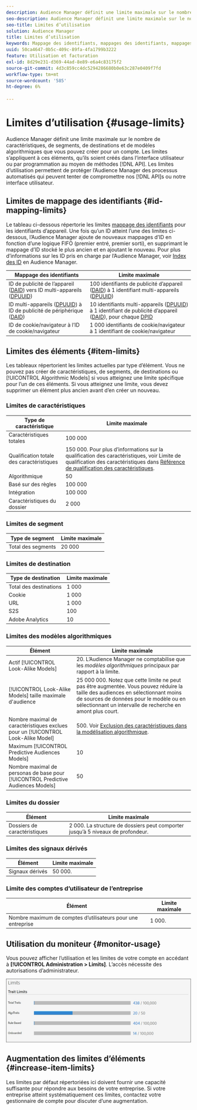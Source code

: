 ```yaml
---
description: Audience Manager définit une limite maximale sur le nombre de caractéristiques, de segments, de destinations et de modèles algorithmiques que vous pouvez créer pour un compte. Les limites s’appliquent à ces éléments, qu’ils soient créés dans l’interface utilisateur ou par programmation au moyen de méthodes API. Les limites d’utilisation permettent de protéger l’Audience Manager des processus automatisés qui peuvent tenter de compromettre nos API ou notre interface utilisateur.
seo-description: Audience Manager définit une limite maximale sur le nombre de caractéristiques, de segments, de destinations et de modèles algorithmiques que vous pouvez créer pour un compte. Les limites s’appliquent à ces éléments, qu’ils soient créés dans l’interface utilisateur ou par programmation au moyen de méthodes API. Les limites d’utilisation permettent de protéger l’Audience Manager des processus automatisés qui peuvent tenter de compromettre nos API ou notre interface utilisateur.
seo-title: Limites d’utilisation
solution: Audience Manager
title: Limites d’utilisation
keywords: Mappage des identifiants, mappages des identifiants, mappages de cookies
uuid: 50ca4647-0b5c-409c-89fa-4fa1799b3222
feature: Utilisation et facturation
exl-id: 8d29e231-d369-44ad-8e89-e6a4c83175f2
source-git-commit: 4d3c859cc4dc5294286680b0e63c287e0409f7fd
workflow-type: tm+mt
source-wordcount: '585'
ht-degree: 6%

---
```


# Limites d’utilisation {#usage-limits}

Audience Manager définit une limite maximale sur le nombre de caractéristiques, de segments, de destinations et de modèles algorithmiques que vous pouvez créer pour un compte. Les limites s’appliquent à ces éléments, qu’ils soient créés dans l’interface utilisateur ou par programmation au moyen de méthodes [!DNL API]. Les limites d’utilisation permettent de protéger l’Audience Manager des processus automatisés qui peuvent tenter de compromettre nos [!DNL API]s ou notre interface utilisateur.

## Limites de mappage des identifiants {#id-mapping-limits}

Le tableau ci-dessous répertorie les limites [mappage des identifiants](../../integration/sending-audience-data/batch-data-transfer-explained/id-sync-http.md) pour les identifiants d’appareil. Une fois qu’un ID atteint l’une des limites ci-dessous, l’Audience Manager ajoute de nouveaux mappages d’ID en fonction d’une logique FIFO (premier entré, premier sorti), en supprimant le mappage d’ID stocké le plus ancien et en ajoutant le nouveau. Pour plus d’informations sur les ID pris en charge par l’Audience Manager, voir [Index des ID](../../reference/ids-in-aam.md) en Audience Manager.

| Mappage des identifiants | Limite maximale |
|-----------|-------------- |
| ID de publicité de l’appareil ([DAID](../../reference/ids-in-aam.md)) vers ID multi-appareils ([DPUUID](../../reference/ids-in-aam.md)) | 100 identifiants de publicité d’appareil ([DAID](../../reference/ids-in-aam.md)) à 1 identifiant multi-appareils ([DPUUID](../../reference/ids-in-aam.md)) |
| ID multi-appareils ([DPUUID](../../reference/ids-in-aam.md)) à ID de publicité de périphérique ([DAID](../../reference/ids-in-aam.md)) | 10 identifiants multi-appareils ([DPUUID](../../reference/ids-in-aam.md)) à 1 identifiant de publicité d’appareil ([DAID](../../reference/ids-in-aam.md)), pour chaque [DPID](../../reference/ids-in-aam.md) |
| ID de cookie/navigateur à l’ID de cookie/navigateur | 1 000 identifiants de cookie/navigateur à 1 identifiant de cookie/navigateur |

## Limites des éléments {#item-limits}

Les tableaux répertorient les limites actuelles par type d’élément. Vous ne pouvez pas créer de caractéristiques, de segments, de destinations ou [!UICONTROL Algorithmic Models] si vous atteignez une limite spécifique pour l’un de ces éléments. Si vous atteignez une limite, vous devez supprimer un élément plus ancien avant d’en créer un nouveau.

### Limites de caractéristiques

| Type de caractéristique | Limite maximale |
| -------------------------- | ------------------------------------- |
| Caractéristiques totales | 100 000 |
| Qualification totale des caractéristiques | 150 000. Pour plus d’informations sur la qualification des caractéristiques, voir Limite de qualification des caractéristiques dans [Référence de qualification des caractéristiques](/help/using/features/traits/trait-and-segment-qualification-reference.md#trait-qualification-limit). |
| Algorithmique | 50 |
| Basé sur des règles | 100 000 |
| Intégration | 100 000 |
| Caractéristiques du dossier | 2 000 |

### Limites de segment

| Type de segment | Limite maximale |
| -------------- | ------------- |
| Total des segments | 20 000 |

### Limites de destination

| Type de destination | Limite maximale |
| ------------------ | ------------- |
| Total des destinations | 1 000 |
| Cookie | 1 000 |
| URL | 1 000 |
| S2S | 100 |
| Adobe Analytics | 10 |

### Limites des modèles algorithmiques

| Élément | Limite maximale |
| -------- | ----- |
| Actif [!UICONTROL Look-Alike Models] | 20. L’Audience Manager ne comptabilise que les *modèles algorithmiques* principaux par rapport à la limite. |
| [!UICONTROL Look-Alike Models] taille maximale d&#39;audience | 25 000 000.  Notez que cette limite ne peut pas être augmentée. Vous pouvez réduire la taille des audiences en sélectionnant moins de sources de données pour le modèle ou en sélectionnant un intervalle de recherche en amont plus court. |
| Nombre maximal de caractéristiques exclues pour un [!UICONTROL Look-Alike Model] | 500. Voir [Exclusion des caractéristiques dans la modélisation algorithmique](/help/using/features/algorithmic-models/trait-exclusion-algo-models.md). |
| Maximum [!UICONTROL Predictive Audiences Models] | 10 |
| Nombre maximal de personas de base pour [!UICONTROL Predictive Audiences Models] | 50 |

### Limites du dossier

| Élément | Limite maximale |
| ------------- | ------------------ |
| Dossiers de caractéristiques | 2 000.  La structure de dossiers peut comporter jusqu’à 5 niveaux de profondeur. |

### Limites des signaux dérivés

| Élément | Limite maximale |
| --------------- | ------------- |
| Signaux dérivés | 50 000. |

### Limite des comptes d’utilisateur de l’entreprise

| Élément | Limite maximale |
| ----------- | ------------- |
| Nombre maximum de comptes d’utilisateurs pour une entreprise | 1 000. |

## Utilisation du moniteur {#monitor-usage}

Vous pouvez afficher l’utilisation et les limites de votre compte en accédant à **[!UICONTROL Administration > Limits]**. L’accès nécessite des autorisations d’administrateur.

![image des limites d’utilisation](assets/usage-limits.png)

## Augmentation des limites d’éléments {#increase-item-limits}

Les limites par défaut répertoriées ici doivent fournir une capacité suffisante pour répondre aux besoins de votre entreprise. Si votre entreprise atteint systématiquement ces limites, contactez votre gestionnaire de compte pour discuter d’une augmentation.
